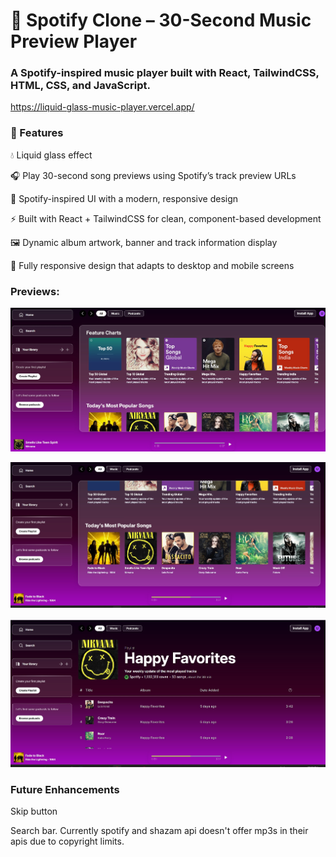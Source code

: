 # 🎵 Spotify Clone – 30-Second Music Preview Player

### A Spotify-inspired music player built with React, TailwindCSS, HTML, CSS, and JavaScript.

https://liquid-glass-music-player.vercel.app/

### 🚀 Features

💧 Liquid glass effect

🎧 Play 30-second song previews using Spotify’s track preview URLs

🧭 Spotify-inspired UI with a modern, responsive design

⚡ Built with React + TailwindCSS for clean, component-based development

🖼️ Dynamic album artwork, banner and track information display

📱 Fully responsive design that adapts to desktop and mobile screens


### Previews:

![Preview 1](https://raw.githubusercontent.com/Sandesh-bn/liquid-glass-music-player/refs/heads/master/src/assets/preview1.jpg)


![Preview 2](https://raw.githubusercontent.com/Sandesh-bn/liquid-glass-music-player/refs/heads/master/src/assets/preview2.jpg)


![Preview 3](https://raw.githubusercontent.com/Sandesh-bn/liquid-glass-music-player/refs/heads/master/src/assets/preview3.jpg)


### Future Enhancements

Skip button

Search bar. Currently spotify and shazam api doesn't offer mp3s in their apis due to copyright limits.